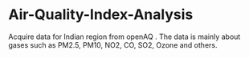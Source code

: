 # Air-Quality-Index-Analysis
Acquire data for Indian region from openAQ . 
The data is mainly about gases such as PM2.5, PM10, NO2, CO, SO2, Ozone and others.

